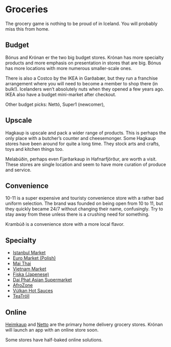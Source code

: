 # Groceries

The grocery game is nothing to be proud of in Iceland. You will probably miss
this from home.

## Budget

Bónus and Krónan er the two big budget stores. Krónan has more specialty
products and more emphasis on presentation in stores that are big. Bónus has
more locations with more numerous smaller-scale ones.

There is also a Costco by the IKEA in Garðabær, but they run a franchise
arrangement where you will need to become a member to shop there (in bulk!).
Icelanders wen’t absolutely nuts when they opened a few years ago. IKEA also
have a budget mini-market after checkout.

Other budget picks: Nettó, Super1 (newcomer),

## Upscale

Hagkaup is upscale and pack a wider range of products. This is perhaps the only
place with a butcher’s counter and cheesemonger. Some Hagkaup stores have been
around for quite a long time. They stock arts and crafts, toys and kitchen
things too.

Melabúðin, perhaps even Fjarðarkaup in Hafnarfjörður, are worth a visit. These
stores are single location and seem to have more curation of produce and
service.

## Convenience

10-11 is a super expensive and touristy convenience store with a rather bad
uniform selection. The brand was founded on being open from 10 to 11, but they
quickly became 24/7 without changing their name, confusingly. Try to stay away
from these unless there is a crushing need for something.

Krambúð is a convenience store with a more local flavor.

## Specialty

- [Istanbul Market](https://facebook.com/Istanbul-Market-Matvöruverslun-142761232597988/)
- [Euro Market (Polish)](http://euromarket.is)
- [Mai Thai](https://www.maithai.is)
- [Vietnam Market](https://www.facebook.com/Vietnam-Market-Asian-supermarket--224989370862422/)
- [Fiska (Japenese)](http://www.fiska.is)
- [Dai Phat Asian Supermarket](https://en.ja.is/dai-phat/)
- [AfroZone](https://www.facebook.com/AfroZoneehf/)
- [Vúlkan Hot Sauces](https://www.facebook.com/vulkanverslun)
- [TeaTröll](http://teatroll.is/magento/)

## Online

[Heimkaup](http://heimkaup.is) and [Netto](http://netto.is) are the primary
home delivery grocery stores. Krónan will launch an app with an online store
soon.

Some stores have half-baked online solutions.
